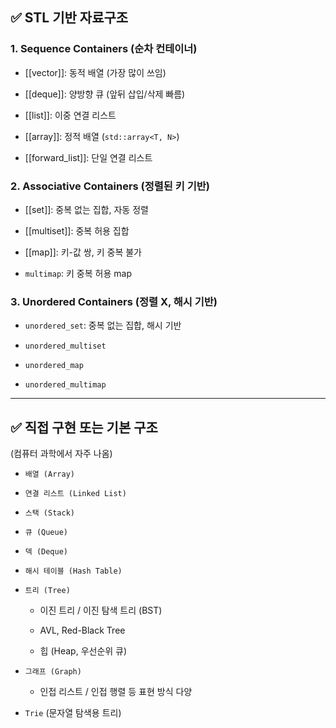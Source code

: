 ## ✅ STL 기반 자료구조

### 1. **Sequence Containers** (순차 컨테이너)

- [[vector]]: 동적 배열 (가장 많이 쓰임)
    
- [[deque]]: 양방향 큐 (앞뒤 삽입/삭제 빠름)
    
- [[list]]: 이중 연결 리스트
    
- [[array]]: 정적 배열 (`std::array<T, N>`)
    
- [[forward_list]]: 단일 연결 리스트
    

### 2. **Associative Containers** (정렬된 키 기반)

- [[set]]: 중복 없는 집합, 자동 정렬
    
- [[multiset]]: 중복 허용 집합
    
- [[map]]: 키-값 쌍, 키 중복 불가
    
- `multimap`: 키 중복 허용 map
    

### 3. **Unordered Containers** (정렬 X, 해시 기반)

- `unordered_set`: 중복 없는 집합, 해시 기반
    
- `unordered_multiset`
    
- `unordered_map`
    
- `unordered_multimap`
    

---

## ✅ 직접 구현 또는 기본 구조

(컴퓨터 과학에서 자주 나옴)

- `배열 (Array)`
    
- `연결 리스트 (Linked List)`
    
- `스택 (Stack)`
    
- `큐 (Queue)`
    
- `덱 (Deque)`
    
- `해시 테이블 (Hash Table)`
    
- `트리 (Tree)`
    
    - 이진 트리 / 이진 탐색 트리 (BST)
        
    - AVL, Red-Black Tree
        
    - 힙 (Heap, 우선순위 큐)
        
- `그래프 (Graph)`
    
    - 인접 리스트 / 인접 행렬 등 표현 방식 다양
        
- `Trie` (문자열 탐색용 트리)